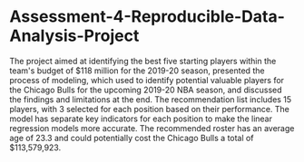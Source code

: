 # Assessment-4-Reproducible-Data-Analysis-Project
The project aimed at identifying the best five starting players within the team's budget of $118 million for the 2019-20 season, presented the process of modeling, which used to identify potential valuable players for the Chicago Bulls for the upcoming 2019-20 NBA season, and discussed the findings and limitations at the end. The recommendation list includes 15 players, with 3 selected for each position based on their performance. The model has separate key indicators for each position to make the linear regression models more accurate. The recommended roster has an average age of 23.3 and could potentially cost the Chicago Bulls a total of $113,579,923. 
